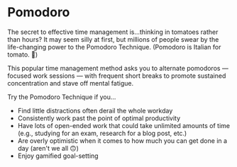 # Pomodoro
The secret to effective time management is...thinking in tomatoes rather than hours? It may seem silly at first, but millions of people swear by the life-changing power to the Pomodoro Technique. (Pomodoro is Italian for tomato. 🍅)

This popular time management method asks you to alternate pomodoros — focused work sessions — with frequent short breaks to promote sustained concentration and stave off mental fatigue.

Try the Pomodoro Technique if you...

<ul>
<li>Find little distractions often derail the whole workday</li>

<li>Consistently work past the point of optimal productivity</li>

<li>Have lots of open-ended work that could take unlimited amounts of time (e.g., studying for an exam, research for a blog post, etc.)</li>

<li>Are overly optimistic when it comes to how much you can get done in a day (aren't we all 🙃)</li>

<li>Enjoy gamified goal-setting


</ul>
